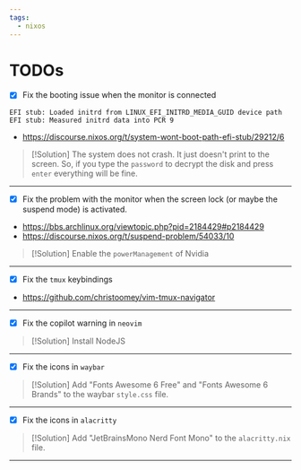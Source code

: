 ```yaml
---
tags:
  - nixos
---
```

# TODOs

- [x] Fix the booting issue when the monitor is connected

```
EFI stub: Loaded initrd from LINUX_EFI_INITRD_MEDIA_GUID device path
EFI stub: Measured initrd data into PCR 9
```
 - https://discourse.nixos.org/t/system-wont-boot-path-efi-stub/29212/6

> [!Solution]
> The system does not crash. It just doesn't print to the screen. So, if you type the `password` to decrypt the disk and press `enter` everything will be fine.
 
 ---
- [x] Fix the problem with the monitor when the screen lock (or maybe the suspend mode) is activated.

- https://bbs.archlinux.org/viewtopic.php?pid=2184429#p2184429
- https://discourse.nixos.org/t/suspend-problem/54033/10

> [!Solution]
> Enable the `powerManagement` of Nvidia

---
- [x] Fix the `tmux` keybindings

- https://github.com/christoomey/vim-tmux-navigator
---
- [x] Fix the copilot warning in `neovim`

> [!Solution]
> Install NodeJS

---
- [x] Fix the icons in `waybar`

> [!Solution]
> Add "Fonts Awesome 6 Free" and "Fonts Awesome 6 Brands" to the waybar `style.css` file.

---
- [x] Fix the icons in `alacritty`

> [!Solution]
> Add "JetBrainsMono Nerd Font Mono" to the `alacritty.nix` file.

---